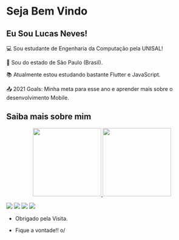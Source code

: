 # Seja Bem Vindo

## Eu Sou Lucas Neves!

💻  Sou estudante de Engenharia da Computação pela UNISAL!

🏡 Sou do estado de São Paulo (Brasil).

📚 Atualmente estou estudando bastante Flutter e JavaScript.

📤 2021 Goals: Minha meta para esse ano e aprender mais sobre o desenvolvimento Mobile.
## Saiba mais sobre mim
<div align="center">
  <a href="https://github.com/Taunt-byte">
  <img height="180em" src="https://github-readme-stats.vercel.app/api?username=Taunt-byte&show_icons=true&theme=dracula&include_all_commits=true&count_private=true"/>
  <img height="180em" src="https://github-readme-stats.vercel.app/api/top-langs/?username=Taunt-byte&layout=compact&langs_count=7&theme=dracula"/>
</div>

[<img src="https://img.shields.io/badge/twitter-%231DA1F2.svg?&style=for-the-badge&logo=twitter&logoColor=white" />](https://twitter.com/lucas_neves164) [<img src="https://img.shields.io/badge/medium-%2312100E.svg?&style=for-the-badge&logo=medium&logoColor=white" />](https://medium.com/@lucasneves_53829)  [<img src="https://img.shields.io/badge/linkedin-%230077B5.svg?&style=for-the-badge&logo=linkedin&logoColor=white" />](https://www.linkedin.com/in/lucas-neves-da-silva-4058211a2/) [<img src = "https://img.shields.io/badge/instagram-%23E4405F.svg?&style=for-the-badge&logo=instagram&logoColor=white">](https://www.instagram.com/lucas.neves.301718/) 

- Obrigado pela Visita.

- Fique a vontade!! o/
